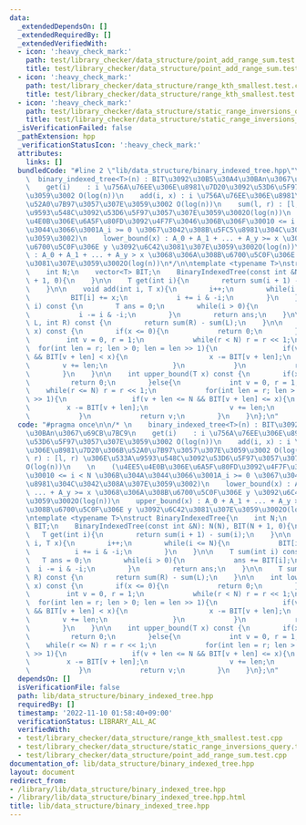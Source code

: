 ```yaml
---
data:
  _extendedDependsOn: []
  _extendedRequiredBy: []
  _extendedVerifiedWith:
  - icon: ':heavy_check_mark:'
    path: test/library_checker/data_structure/point_add_range_sum.test.cpp
    title: test/library_checker/data_structure/point_add_range_sum.test.cpp
  - icon: ':heavy_check_mark:'
    path: test/library_checker/data_structure/range_kth_smallest.test.cpp
    title: test/library_checker/data_structure/range_kth_smallest.test.cpp
  - icon: ':heavy_check_mark:'
    path: test/library_checker/data_structure/static_range_inversions_query.test.cpp
    title: test/library_checker/data_structure/static_range_inversions_query.test.cpp
  _isVerificationFailed: false
  _pathExtension: hpp
  _verificationStatusIcon: ':heavy_check_mark:'
  attributes:
    links: []
  bundledCode: "#line 2 \"lib/data_structure/binary_indexed_tree.hpp\"\n\n/* \n  \
    \  binary_indexed_tree<T>(n) : BIT\u3092\u30B5\u30A4\u30BAn\u3067\u69CB\u7BC9\n\
    \    get(i)    : i \u756A\u76EE\u306E\u8981\u7D20\u3092\u53D6\u5F97\u3057\u307E\
    \u3059\u3002 O(log(n))\n    add(i, x) : i \u756A\u76EE\u306E\u8981\u7D20\u306B\
    \u52A0\u7B97\u3057\u307E\u3059\u3002 O(log(n))\n    sum(l, r) : [l, r) \u306E\u533A\
    \u9593\u548C\u3092\u53D6\u5F97\u3057\u307E\u3059\u3002O(log(n))\n    \n    (\u4EE5\
    \u4E0B\u306E\u6A5F\u80FD\u3092\u4F7F\u3046\u306B\u306F\u30010 <= i < N \u306B\u304A\
    \u3044\u3066\u3001A_i >= 0 \u3067\u3042\u308B\u5FC5\u8981\u304C\u3042\u308A\u307E\
    \u3059\u3002)\n    lower_bound(x) : A_0 + A_1 + ... + A_y >= x \u3068\u306A\u308B\
    \u6700\u5C0F\u306E y \u3092\u6C42\u3081\u307E\u3059\u3002O(log(n))\n    upper_bound(x)\
    \ : A_0 + A_1 + ... + A_y > x \u3068\u306A\u308B\u6700\u5C0F\u306E y \u3092\u6C42\
    \u3081\u307E\u3059\u3002O(log(n))\n*/\n\ntemplate <typename T>\nstruct BinaryIndexedTree{\n\
    \    int N;\n    vector<T> BIT;\n    BinaryIndexedTree(const int &N): N(N), BIT(N\
    \ + 1, 0){\n    }\n\n    T get(int i){\n        return sum(i + 1) - sum(i);\n\
    \    }\n\n    void add(int i, T x){\n        i++;\n        while(i <= N){\n  \
    \          BIT[i] += x;\n            i += i & -i;\n        }\n    }\n\n    T sum(int\
    \ i) const {\n        T ans = 0;\n        while(i > 0){\n            ans += BIT[i];\n\
    \            i -= i & -i;\n        }\n        return ans;\n    }\n\n    T sum(int\
    \ L, int R) const {\n        return sum(R) - sum(L);\n    }\n\n    int lower_bound(T\
    \ x) const {\n        if(x <= 0){\n            return 0;\n        }else{\n   \
    \         int v = 0, r = 1;\n            while(r < N) r = r << 1;\n          \
    \  for(int len = r; len > 0; len = len >> 1){\n                if(v + len < N\
    \ && BIT[v + len] < x){\n                    x -= BIT[v + len];\n            \
    \        v += len;\n                }\n            }\n            return v;\n\
    \        }\n    }\n\n    int upper_bound(T x) const {\n        if(x < 0){\n  \
    \          return 0;\n        }else{\n            int v = 0, r = 1;\n        \
    \    while(r <= N) r = r << 1;\n            for(int len = r; len > 0; len = len\
    \ >> 1){\n                if(v + len <= N && BIT[v + len] <= x){\n           \
    \         x -= BIT[v + len];\n                    v += len;\n                }\n\
    \            }\n            return v;\n        }\n    }\n};\n"
  code: "#pragma once\n\n/* \n    binary_indexed_tree<T>(n) : BIT\u3092\u30B5\u30A4\
    \u30BAn\u3067\u69CB\u7BC9\n    get(i)    : i \u756A\u76EE\u306E\u8981\u7D20\u3092\
    \u53D6\u5F97\u3057\u307E\u3059\u3002 O(log(n))\n    add(i, x) : i \u756A\u76EE\
    \u306E\u8981\u7D20\u306B\u52A0\u7B97\u3057\u307E\u3059\u3002 O(log(n))\n    sum(l,\
    \ r) : [l, r) \u306E\u533A\u9593\u548C\u3092\u53D6\u5F97\u3057\u307E\u3059\u3002\
    O(log(n))\n    \n    (\u4EE5\u4E0B\u306E\u6A5F\u80FD\u3092\u4F7F\u3046\u306B\u306F\
    \u30010 <= i < N \u306B\u304A\u3044\u3066\u3001A_i >= 0 \u3067\u3042\u308B\u5FC5\
    \u8981\u304C\u3042\u308A\u307E\u3059\u3002)\n    lower_bound(x) : A_0 + A_1 +\
    \ ... + A_y >= x \u3068\u306A\u308B\u6700\u5C0F\u306E y \u3092\u6C42\u3081\u307E\
    \u3059\u3002O(log(n))\n    upper_bound(x) : A_0 + A_1 + ... + A_y > x \u3068\u306A\
    \u308B\u6700\u5C0F\u306E y \u3092\u6C42\u3081\u307E\u3059\u3002O(log(n))\n*/\n\
    \ntemplate <typename T>\nstruct BinaryIndexedTree{\n    int N;\n    vector<T>\
    \ BIT;\n    BinaryIndexedTree(const int &N): N(N), BIT(N + 1, 0){\n    }\n\n \
    \   T get(int i){\n        return sum(i + 1) - sum(i);\n    }\n\n    void add(int\
    \ i, T x){\n        i++;\n        while(i <= N){\n            BIT[i] += x;\n \
    \           i += i & -i;\n        }\n    }\n\n    T sum(int i) const {\n     \
    \   T ans = 0;\n        while(i > 0){\n            ans += BIT[i];\n          \
    \  i -= i & -i;\n        }\n        return ans;\n    }\n\n    T sum(int L, int\
    \ R) const {\n        return sum(R) - sum(L);\n    }\n\n    int lower_bound(T\
    \ x) const {\n        if(x <= 0){\n            return 0;\n        }else{\n   \
    \         int v = 0, r = 1;\n            while(r < N) r = r << 1;\n          \
    \  for(int len = r; len > 0; len = len >> 1){\n                if(v + len < N\
    \ && BIT[v + len] < x){\n                    x -= BIT[v + len];\n            \
    \        v += len;\n                }\n            }\n            return v;\n\
    \        }\n    }\n\n    int upper_bound(T x) const {\n        if(x < 0){\n  \
    \          return 0;\n        }else{\n            int v = 0, r = 1;\n        \
    \    while(r <= N) r = r << 1;\n            for(int len = r; len > 0; len = len\
    \ >> 1){\n                if(v + len <= N && BIT[v + len] <= x){\n           \
    \         x -= BIT[v + len];\n                    v += len;\n                }\n\
    \            }\n            return v;\n        }\n    }\n};\n"
  dependsOn: []
  isVerificationFile: false
  path: lib/data_structure/binary_indexed_tree.hpp
  requiredBy: []
  timestamp: '2022-11-10 01:58:40+09:00'
  verificationStatus: LIBRARY_ALL_AC
  verifiedWith:
  - test/library_checker/data_structure/range_kth_smallest.test.cpp
  - test/library_checker/data_structure/static_range_inversions_query.test.cpp
  - test/library_checker/data_structure/point_add_range_sum.test.cpp
documentation_of: lib/data_structure/binary_indexed_tree.hpp
layout: document
redirect_from:
- /library/lib/data_structure/binary_indexed_tree.hpp
- /library/lib/data_structure/binary_indexed_tree.hpp.html
title: lib/data_structure/binary_indexed_tree.hpp
---
```


